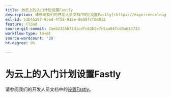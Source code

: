 ```yaml
---
title: 为云上的入门计划设置Fastly
description: 请参阅我们的开发人员文档中的[设置Fastly](https://experienceleague.adobe.com/zh-hans/docs/commerce-cloud-service/user-guide/cdn/setup-fastly/fastly-configuration)。
exl-id: 51b45297-9ced-4f58-91ae-86a9fcf0d012
feature: Cloud
source-git-commit: 2aeb2355b74d1cdfc62b5e7c5aa04fcd0a654733
workflow-type: tm+mt
source-wordcount: '38'
ht-degree: 0%

---
```


# 为云上的入门计划设置Fastly

请参阅我们的开发人员文档中的[设置Fastly](https://experienceleague.adobe.com/zh-hans/docs/commerce-cloud-service/user-guide/cdn/setup-fastly/fastly-configuration)。
